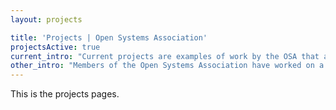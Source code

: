```yaml
---
layout: projects

title: 'Projects | Open Systems Association'
projectsActive: true
current_intro: "Current projects are examples of work by the OSA that are in progress or recently completed. Some of the work may be part of a series or ongoing work with indeterminate length."
other_intro: "Members of the Open Systems Association have worked on a wide variety of projects in the past. To get a better understanding of what we do and how we collaborate, here are a select few from our members."
---
```


This is the projects pages.
